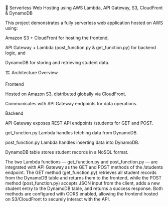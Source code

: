 🧠 Serverless Web Hosting using AWS Lambda, API Gateway, S3, CloudFront & DynamoDB

This project demonstrates a fully serverless web application hosted on AWS using:

Amazon S3 + CloudFront for hosting the frontend,

API Gateway + Lambda (post_function.py & get_function.py) for backend logic, and

DynamoDB for storing and retrieving student data.

🏗️ Architecture Overview

Frontend

Hosted on Amazon S3, distributed globally via CloudFront.

Communicates with API Gateway endpoints for data operations.

Backend

API Gateway exposes REST API endpoints /students for GET and POST.

get_function.py Lambda handles fetching data from DynamoDB.

post_function.py Lambda handles inserting data into DynamoDB.

DynamoDB table stores student records in a NoSQL format.


The two Lambda functions — get_function.py and post_function.py — are integrated with API Gateway as the GET and POST methods of the /students endpoint. The GET method (get_function.py) retrieves all student records from the DynamoDB table and returns them to the frontend, while the POST method (post_function.py) accepts JSON input from the client, adds a new student entry to the DynamoDB table, and returns a success response. Both methods are configured with CORS enabled, allowing the frontend hosted on S3/CloudFront to securely interact with the API.
